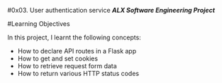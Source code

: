 #0x03. User authentication service
***ALX Software Engineering Project***

#Learning Objectives

In this project, I learnt the following concepts:
 
- How to declare API routes in a Flask app
- How to get and set cookies
- How to retrieve request form data
- How to return various HTTP status codes
